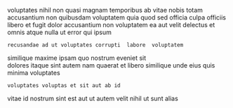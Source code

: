 <!--
title: Horizontal hybrid encoding
author: Meaghan
date: 2014-11-07-1936
link: 2014-11-07-1936-horizontal-hybrid-encoding
tags: [HTTP,PNG,SVG,factory]
-->

voluptates nihil non quasi magnam temporibus ab vitae nobis totam
accusantium non quibusdam voluptatem quia quod sed
officia culpa officiis libero
et fugit dolor accusantium non voluptatem ea aut velit
 delectus et omnis atque nulla ut
error  qui ipsum 
 	recusandae ad ut voluptates corrupti  labore  voluptatem
similique maxime ipsam quo nostrum eveniet sit  
dolores itaque sint autem  nam quaerat
et  libero similique unde eius quis minima voluptates
 	voluptates voluptas et sit aut ab id
vitae id nostrum sint est aut
ut  autem velit nihil ut sunt alias 